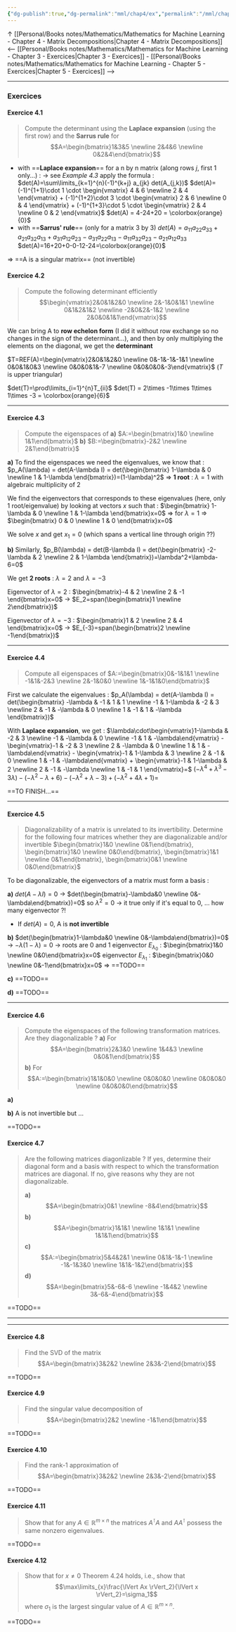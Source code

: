 ```yaml
---
{"dg-publish":true,"dg-permalink":"mml/chap4/ex","permalink":"/mml/chap4/ex/"}
---
```


↑ [[Personal/Books notes/Mathematics/Mathematics for Machine Learning - Chapter 4 - Matrix Decompositions|Chapter 4 - Matrix Decompositions]]
<-- [[Personal/Books notes/Mathematics/Mathematics for Machine Learning - Chapter 3 - Exercices|Chapter 3 - Exercices]] - [[Personal/Books notes/Mathematics/Mathematics for Machine Learning - Chapter 5 - Exercices|Chapter 5 - Exercices]] -->

---
### Exercices
#### Exercice 4.1
> Compute the determinant using the **Laplace expansion** (using the first row) and the **Sarrus rule** for
> $$A=\begin{bmatrix}1&3&5 \newline 2&4&6 \newline 0&2&4\end{bmatrix}$$

- with ==**Laplace expansion**== for a n by n matrix (along rows $j$, first 1 only...) :
-> see *Example 4.3*
apply the formula : $det(A)=\sum\limits_{k=1}^{n}(-1)^{k+j} a_{jk} det(A_{j,k})$
$det(A)=(-1)^{1+1}\cdot 1 \cdot \begin{vmatrix} 4 & 6  \newline  2 & 4 \end{vmatrix} + (-1)^{1+2}\cdot 3 \cdot \begin{vmatrix} 2 & 6  \newline  0 & 4 \end{vmatrix} + (-1)^{1+3}\cdot 5 \cdot \begin{vmatrix} 2 & 4  \newline  0 & 2 \end{vmatrix}$
$det(A) = 4-24+20 = \colorbox{orange}{0}$
- with ==**Sarrus' rule**== (only for a matrix 3 by 3)
$det(A)=a_{11}a_{22}a_{33}+a_{21}a_{32}a_{13}+a_{31}a_{12}a_{23}-a_{31}a_{22}a_{13}-a_{11}a_{32}a_{23}-a_{21}a_{12}a_{33}$
$det(A)=16+20+0-0-12-24=\colorbox{orange}{0}$

=> ==A is a singular matrix== (not invertible)

#### Exercice 4.2
 > Compute the following determinant efficiently
 > $$\begin{vmatrix}2&0&1&2&0 \newline 2&-1&0&1&1 \newline 0&1&2&1&2 \newline -2&0&2&-1&2 \newline 2&0&0&1&1\end{vmatrix}$$

We can bring A to **row echelon form** (I did it without row exchange so no changes in the sign of the determinant...), and then by only multiplying the elements on the diagonal, we get the **determinant**

$T=REF(A)=\begin{vmatrix}2&0&1&2&0 \newline 0&-1&-1&-1&1 \newline 0&0&1&0&3 \newline 0&0&0&1&-7 \newline 0&0&0&0&-3\end{vmatrix}$ ($T$ is upper triangular)

$det(T)=\prod\limits_{i=1}^{n}T_{ii}$
$det(T) = 2\times -1\times 1\times 1\times -3 = \colorbox{orange}{6}$

---
#### Exercice 4.3
> Compute the eigenspaces of
> **a)** $A:=\begin{bmatrix}1&0 \newline 1&1\end{bmatrix}$
> **b)** $B:=\begin{bmatrix}-2&2 \newline 2&1\end{bmatrix}$

**a)** To find the eigenspaces we need the eigenvalues, we know that :
$p_A(\lambda) = det(A-\lambda I) = det(\begin{bmatrix} 1-\lambda & 0  \newline  1 & 1-\lambda \end{bmatrix})=(1-\lambda)^2$
=> **1 root** : $\lambda=1$ with algebraic multiplicity of $2$

We find the eigenvectors that corresponds to these eigenvalues (here, only 1 root/eigenvalue) by looking at vectors $x$ such that :
$\begin{bmatrix} 1-\lambda & 0  \newline  1 & 1-\lambda \end{bmatrix}x=0$ => for $\lambda=1$ => $\begin{bmatrix} 0 & 0  \newline  1 & 0 \end{bmatrix}x=0$

We solve $x$ and get $x_1=0$ (which spans a vertical line through origin ??)

**b)** Similarly,
$p_B(\lambda) = det(B-\lambda I) = det(\begin{bmatrix} -2-\lambda & 2  \newline  2 & 1-\lambda \end{bmatrix})=\lambda^2+\lambda-6=0$

We get **2 roots** : $\lambda=2$ and $\lambda=-3$

Eigenvector of $\lambda=2$ : $\begin{bmatrix}-4 & 2  \newline  2 & -1 \end{bmatrix}x=0$
-> $E_2=span(\begin{bmatrix}1 \newline 2\end{bmatrix})$

Eigenvector of $\lambda=-3$ : $\begin{bmatrix}1 & 2  \newline  2 & 4 \end{bmatrix}x=0$
-> $E_{-3}=span(\begin{bmatrix}2 \newline -1\end{bmatrix})$

---
#### Exercice 4.4
> Compute all eigenspaces of 
> $A:=\begin{bmatrix}0&-1&1&1 \newline -1&1&-2&3 \newline 2&-1&0&0 \newline 1&-1&1&0\end{bmatrix}$

First we calculate the eigenvalues :
$p_A(\lambda) = det(A-\lambda I) = det(\begin{bmatrix} -\lambda & -1 & 1 & 1  \newline  -1 & 1-\lambda & -2 & 3  \newline  2 & -1 & -\lambda & 0  \newline  1 & -1 & 1 & -\lambda \end{bmatrix})$

With **Laplace expansion**, we get :
$\lambda\cdot\begin{vmatrix}1-\lambda & -2 & 3  \newline  -1 & -\lambda & 0  \newline  -1 & 1 & -\lambda\end{vmatrix} - \begin{vmatrix}-1 & -2 & 3  \newline  2 & -\lambda & 0  \newline  1 & 1 & -\lambda\end{vmatrix} - \begin{vmatrix}-1 & 1-\lambda & 3  \newline  2 & -1 & 0  \newline  1 & -1 & -\lambda\end{vmatrix} + \begin{vmatrix}-1 & 1-\lambda & 2  \newline  2 & -1 & -\lambda  \newline  1 & -1 & 1 \end{vmatrix}=$
$(-\lambda^4+\lambda^3-3\lambda) - (-\lambda^2 - \lambda + 6) - (-\lambda^2 + \lambda - 3) + (-\lambda^2+4\lambda+1) =$

==TO FINISH...==

---
#### Exercice 4.5
> Diagonalizability of a matrix is unrelated to its invertibility. Determine for the following four matrices whether they are diagonalizable and/or invertible
> $\begin{bmatrix}1&0 \newline 0&1\end{bmatrix}, \begin{bmatrix}1&0 \newline 0&0\end{bmatrix}, \begin{bmatrix}1&1 \newline 0&1\end{bmatrix}, \begin{bmatrix}0&1 \newline 0&0\end{bmatrix}$

To be diagonalizable, the eigenvectors of a matrix must form a basis :

**a)** $det(A-\lambda I)=0$ -> $det(\begin{bmatrix}-\lambda&0 \newline 0&-\lambda\end{bmatrix})=0$ so $\lambda^2=0$ -> it true only if it's equal to 0, ... how many eigenvector ?!
- If $det(A)=0$, A is **not invertible**

**b)** $det(\begin{bmatrix}1-\lambda&0 \newline 0&-\lambda\end{bmatrix})=0$ -> $-\lambda(1-\lambda)=0$ -> roots are 0 and 1
eigenvector $E_{\lambda_0}$ : $\begin{bmatrix}1&0 \newline 0&0\end{bmatrix}x=0$
eigenvector $E_{\lambda_1}$ : $\begin{bmatrix}0&0 \newline 0&-1\end{bmatrix}x=0$
=> ==TODO==

**c)** ==TODO==

**d)** ==TODO==

---
#### Exercice 4.6
> Compute the eigenspaces of the following transformation matrices. Are they diagonalizable ?
> **a)** For
> $$A=\begin{bmatrix}2&3&0 \newline 1&4&3 \newline 0&0&1\end{bmatrix}$$
> **b)** For
> $$A:=\begin{bmatrix}1&1&0&0 \newline 0&0&0&0 \newline 0&0&0&0 \newline 0&0&0&0\end{bmatrix}$$

**a)** 

**b)** A is not invertible but ...

==TODO==

#### Exercice 4.7
> Are the following matrices diagonlizable ? If yes, determine their diagonal form and a basis with respect to which the transformation matrices are diagonal. If no, give reasons why they are not diagonalizable.
> 
> **a)**
> $$A=\begin{bmatrix}0&1 \newline -8&4\end{bmatrix}$$
> **b)**
> $$A=\begin{bmatrix}1&1&1 \newline 1&1&1 \newline 1&1&1\end{bmatrix}$$
> **c)**
> $$A:=\begin{bmatrix}5&4&2&1 \newline 0&1&-1&-1 \newline -1&-1&3&0 \newline 1&1&-1&2\end{bmatrix}$$
> **d)**
> $$A=\begin{bmatrix}5&-6&-6 \newline -1&4&2 \newline 3&-6&-4\end{bmatrix}$$

==TODO==



---
---

#### Exercice 4.8
> Find the SVD of the matrix
> $$A=\begin{bmatrix}3&2&2 \newline 2&3&-2\end{bmatrix}$$

==TODO==

#### Exercice 4.9
> Find the singular value decomposition of
> $$A=\begin{bmatrix}2&2 \newline -1&1\end{bmatrix}$$

==TODO==

#### Exercice 4.10
> Find the rank-1 approximation of
> $$A=\begin{bmatrix}3&2&2 \newline 2&3&-2\end{bmatrix}$$

==TODO==

#### Exercice 4.11
> Show that for any $A \in \mathbb{R}^{m\times n}$ the matrices $A^\intercal A$ and $AA^\intercal$ possess the same nonzero eigenvalues.

==TODO==

#### Exercice 4.12
> Show that for $x\neq 0$ Theorem 4.24 holds, i.e., show that
> $$\max\limits_{x}\frac{\lVert Ax \rVert_2}{\lVert x \rVert_2}=\sigma_1$$
> where $\sigma_1$ is the largest singular value of $A \in \mathbb{R}^{m\times n}$.

==TODO==
